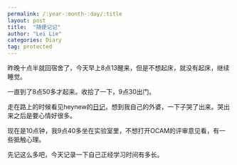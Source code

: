 ```yaml
---
permalink: /:year-:month-:day/:title
layout: post
title:  "随便记记"
author: "Lei Lie"
categories: Diary
tag: protected
---
```


昨晚十点半就回宿舍了，今天早上8点13醒来，但是不想起床，就没有起床，继续睡觉。

一直到了8点50多才起来。收拾了一下，9点30出门。

走在路上的时候看见heynew的[日记](https://www.protected.com/note/833886978/?_i=0749038oTKBiaN)，想到我自己的外婆，一下子哭了出来。哭出来之后是要心情好很多。

现在是10点钟，我9点40多坐在实验室里，不想打开OCAM的评审意见看，有一些抵触心理。

先记这么多吧，今天记录一下自己正经学习时间有多长。
